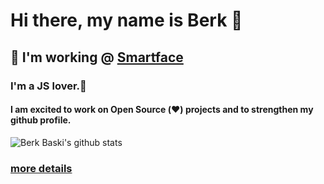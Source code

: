 # Hi there, my name is Berk 👋

## 🔭 I'm working @ [Smartface](https://smartface.io) 
### I'm a JS lover.🚀

#### I am excited to work on Open Source (❤️) projects and to strengthen my github profile.
![Berk Baski's github stats](https://github-readme-stats.vercel.app/api?username=berkbaski&show_icons=true)

### [more details](https://berkbaski.com)
